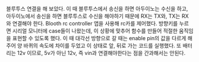 블루투스 연결을 해 보았다.
 이 때 블루투스에서 송신을 하면 아두이노는 수신을 하고, 아두이노에서 송신을 하면 블루투스로 수신을 해야하기 때문에 RX는 TX와, TX는 RX와 연결해야 한다.
Blooth rc controller 앱을 사용해 rc카를 제어했다. 
방향키를 누르면 시리얼 모니터에 case들이 나왔는데, 이 상황에 맞추어 함수를 만들어 적절한 움직임을 표현할 수 있도록 했다. 
이 때 대각선 방향으로 갈 때는 enable pin의 값을 다르게 해주어 양 바퀴의 속도에 차이를 두었고 이 상태로 앞, 뒤로 가는 코드를 실행했다. 
또 배터리는 12v 이므로, 5v가 아닌 12v, 즉 vin과 연결해야한다는 점을 간과해서는 안된다. 
